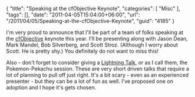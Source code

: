 {
	"title": "Speaking at the cfObjective Keynote",
	"categories": [
		"Misc"
	],
	"tags": [],
	"date": "2011-04-05T15:04:00+06:00",
	"url": "/2011/04/05/Speaking-at-the-cfObjective-Keynote",
	"guid": "4185"
}

I'm very proud to announce that I'll be part of a team of folks speaking at the <a href="http://www.cfobjective.com/">cfObjective</a> keynote this year. I'll be presenting along with Jason Dean, Mark Mandel, Bob Silverberg, and Scott Stroz. (Although I worry about Scott. He is pretty shy.) You definitely do not want to miss this!

Also - don't forget to consider giving a <a href="http://engage.cfobjective.com/">Lightning Talk</a>, or as I call them, the Pokemon-Pekachu session. These are very short driven talks that require a lot of planning to pull off just right. It's a bit scary - even as an experienced presenter - but they can be a lot of fun as well. I've proposed one on adoption and I hope it's gets chosen.